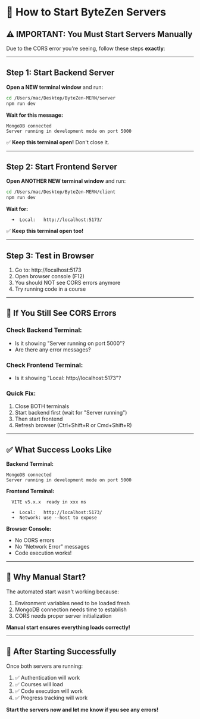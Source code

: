 # 🚀 How to Start ByteZen Servers

## ⚠️ IMPORTANT: You Must Start Servers Manually

Due to the CORS error you're seeing, follow these steps **exactly**:

---

## Step 1: Start Backend Server

**Open a NEW terminal window** and run:

```bash
cd /Users/mac/Desktop/ByteZen-MERN/server
npm run dev
```

**Wait for this message:**
```
MongoDB connected
Server running in development mode on port 5000
```

✅ **Keep this terminal open!** Don't close it.

---

## Step 2: Start Frontend Server

**Open ANOTHER NEW terminal window** and run:

```bash
cd /Users/mac/Desktop/ByteZen-MERN/client
npm run dev
```

**Wait for:**
```
  ➜  Local:   http://localhost:5173/
```

✅ **Keep this terminal open too!**

---

## Step 3: Test in Browser

1. Go to: http://localhost:5173
2. Open browser console (F12)
3. You should NOT see CORS errors anymore
4. Try running code in a course

---

## 🐛 If You Still See CORS Errors

### Check Backend Terminal:
- Is it showing "Server running on port 5000"?
- Are there any error messages?

### Check Frontend Terminal:
- Is it showing "Local: http://localhost:5173"?

### Quick Fix:
1. Close BOTH terminals
2. Start backend first (wait for "Server running")
3. Then start frontend
4. Refresh browser (Ctrl+Shift+R or Cmd+Shift+R)

---

## ✅ What Success Looks Like

**Backend Terminal:**
```
MongoDB connected
Server running in development mode on port 5000
```

**Frontend Terminal:**
```
  VITE v5.x.x  ready in xxx ms

  ➜  Local:   http://localhost:5173/
  ➜  Network: use --host to expose
```

**Browser Console:**
- No CORS errors
- No "Network Error" messages
- Code execution works!

---

## 🎯 Why Manual Start?

The automated start wasn't working because:
1. Environment variables need to be loaded fresh
2. MongoDB connection needs time to establish
3. CORS needs proper server initialization

**Manual start ensures everything loads correctly!**

---

## 📝 After Starting Successfully

Once both servers are running:
1. ✅ Authentication will work
2. ✅ Courses will load
3. ✅ Code execution will work
4. ✅ Progress tracking will work

**Start the servers now and let me know if you see any errors!**
